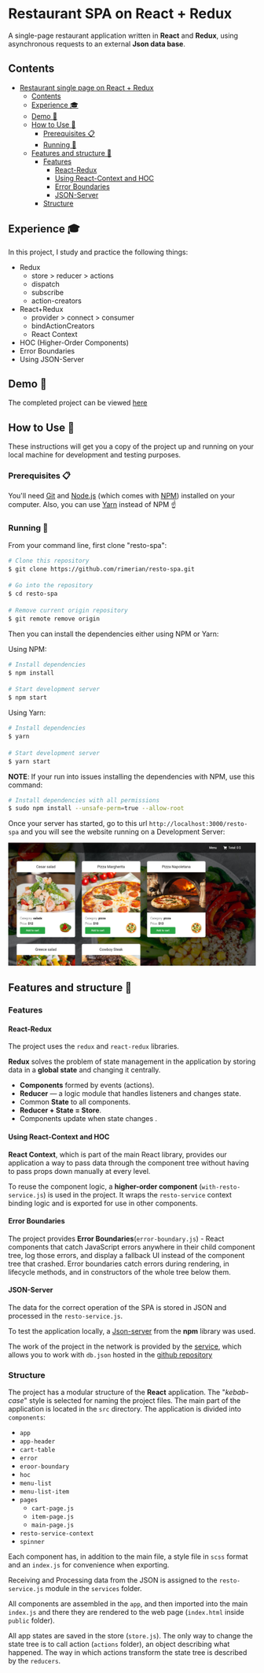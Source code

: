 # Restaurant SPA on React + Redux

A single-page restaurant application written in **React** and **Redux**, using asynchronous requests to an external **Json data base**.

## Contents

- [Restaurant single page on React + Redux](#restaurant-single-page-on-react--redux)
  - [Contents](#contents)
  - [Experience 🎓](#experience)
  - [Demo 🎥](#demo)
  - [How to Use 🔧](#how-to-use)
    - [Prerequisites 📋](#prerequisites)
    - [Running 🚀](#running)
  - [Features and structure 📓](#features-and-structure)
    - [Features](#features)
      - [React-Redux](#react-redux)
      - [Using React-Context and HOC](#using-react-context-and-hoc)
      - [Error Boundaries](#error-boundaries)
      - [JSON-Server](#json-server)
    - [Structure](#structure)

<h2 id="experience">Experience 🎓</h2>

In this project, I study and practice the following things:

- Redux
  - store > reducer > actions
  - dispatch
  - subscribe  
  - action-creators
- React+Redux
  - provider > connect > consumer
  - bindActionCreators
  - React Context
- HOC (Higher-Order Components)
- Error Boundaries
- Using JSON-Server

<h2 id="demo">Demo 🎥</h2>

The completed project can be viewed [here](https://rimerian.github.io/resto-spa/ "demo url")

<h2 id="how-to-use"> How to Use 🔧</h2>

These instructions will get you a copy of the project up and running on your local machine for development and testing purposes.

<h3 id="prerequisites">Prerequisites 📋</h3>

You'll need [Git](https://git-scm.com) and [Node.js](https://nodejs.org/en/download/) (which comes with [NPM](http://npmjs.com)) installed on your computer.
Also, you can use [Yarn](https://yarnpkg.com/) instead of NPM ☝️

<h3 id="running">Running 🚀</h3>

From your command line, first clone "resto-spa":

```bash
# Clone this repository
$ git clone https://github.com/rimerian/resto-spa.git

# Go into the repository
$ cd resto-spa

# Remove current origin repository
$ git remote remove origin
```

Then you can install the dependencies either using NPM or Yarn:

Using NPM:

```bash
# Install dependencies
$ npm install

# Start development server
$ npm start
```

Using Yarn:

```bash
# Install dependencies
$ yarn

# Start development server
$ yarn start
```

**NOTE**:
If your run into issues installing the dependencies with NPM, use this command:

```bash
# Install dependencies with all permissions
$ sudo npm install --unsafe-perm=true --allow-root
```

Once your server has started, go to this url `http://localhost:3000/resto-spa` and you will see the website running on a Development Server:

![Web App started](/src/references/example.png)

<h2 id="features-and-structure">Features and structure 📓</h2>

### Features

#### React-Redux

The project uses the `redux` and `react-redux` libraries. 

**Redux** solves the problem of state management in the application by storing data in a **global state** and changing it centrally.

- **Components** formed by events (actions).
- **Reducer** — a logic module that handles listeners and changes state.
- Common **State** to all components.
- **Reducer + State = Store**.
- Components update when state changes .

#### Using React-Context and HOC

**React Context**, which is part of the main React library, provides our application a way to pass data through the component tree without having to pass props down manually at every level.

To reuse the component logic, a **higher-order component** (`with-resto-service.js`) is used in the project. It wraps the `resto-service` context binding logic and is exported for use in other components.

#### Error Boundaries

The project provides **Error Boundaries**(`error-boundary.js`) - React components that catch JavaScript errors anywhere in their child component tree, log those errors, and display a fallback UI instead of the component tree that crashed. 
Error boundaries catch errors during rendering, in lifecycle methods, and in constructors of the whole tree below them.

#### JSON-Server

The data for the correct operation of the SPA is stored in JSON and processed in the `resto-service.js`.

To test the application locally, a [Json-server](https://www.npmjs.com/package/json-server) from the **npm** library was used.

The work of the project in the network is provided by the [service](https://my-json-server.typicode.com), which allows you to work with `db.json` hosted in the [github repository](https://github.com/rimerian/resto-spa-db.git)

### Structure

The project has a modular structure of the **React** application.
The "*kebab-case*" style is selected for naming the project files.
The main part of the application is located in the `src` directory.
The application is divided into `components`:

- `app`
- `app-header`
- `cart-table`
- `error`
- `eroor-boundary`
- `hoc`
- `menu-list`
- `menu-list-item`
- `pages`
  - `cart-page.js`
  - `item-page.js`
  - `main-page.js`
- `resto-service-context`
- `spinner`

Each component has, in addition to the main file, a style file in `scss` format and an `index.js` for convenience when exporting.

Receiving and Processing data from the JSON is assigned to the `resto-service.js` module in the `services` folder.

All components are assembled in the `app`, and then imported into the main `index.js` and there they are rendered to the web page (`index.html` inside `public` folder).

All app states are saved in the store (`store.js`).
The only way to change the state tree is to call action (`actions` folder), an object describing what happened.
The way in which actions transform the state tree is described by the `reducers`.
